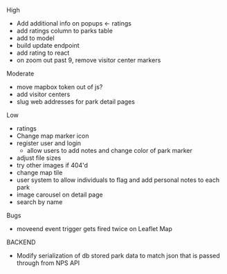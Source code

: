 High
- Add additional info on popups <- ratings
- add ratings column to parks table
- add to model
- build update endpoint
- add rating to react
- on zoom out past 9, remove visitor center markers

Moderate
- move mapbox token out of js?
- add visitor centers
- slug web addresses for park detail pages

Low
- ratings
- Change map marker icon
- register user and login
  - allow users to add notes and change color of park marker
- adjust file sizes
- try other images if 404'd
- change map tile
- user system to allow individuals to flag and add personal notes to each park
- image carousel on detail page
- search by name

Bugs
- moveend event trigger gets fired twice on Leaflet Map


BACKEND

- Modify serialization of db stored park data to match json that is passed through from NPS API
